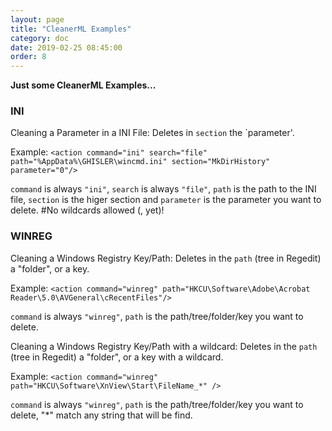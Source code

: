 ```yaml
---
layout: page
title: "CleanerML Examples"
category: doc
date: 2019-02-25 08:45:00
order: 8
---
```


**Just some CleanerML Examples...**

### INI

Cleaning a Parameter in a INI File:
Deletes in `section` the `parameter'.

Example:
```<action command="ini" search="file" path="%AppData%\GHISLER\wincmd.ini" section="MkDirHistory" parameter="0"/>```

`command` is always `"ini"`, `search` is always `"file"`, `path` is the path to the INI file, `section` is the higer section and `parameter` is the parameter you want to delete.
#No wildcards allowed (, yet)!


### WINREG

Cleaning a Windows Registry Key/Path:
Deletes in the `path` (tree in Regedit) a "folder", or a key.

Example:
```<action command="winreg" path="HKCU\Software\Adobe\Acrobat Reader\5.0\AVGeneral\cRecentFiles"/>```

`command` is always `"winreg"`, `path` is the path/tree/folder/key you want to delete.


Cleaning a Windows Registry Key/Path with a wildcard:
Deletes in the `path` (tree in Regedit) a "folder", or a key with a wildcard.

Example:
```<action command="winreg" path="HKCU\Software\XnView\Start\FileName_*" />```

`command` is always `"winreg"`, `path` is the path/tree/folder/key you want to delete, "*" match any string that will be find.


